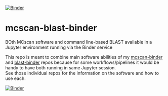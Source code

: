 [![Binder](http://mybinder.org/badge.svg)](http://beta.mybinder.org/v2/gh/fomightez/mcscan-blast-binder/master?filepath=index.ipynb)

# mcscan-blast-binder
BOth MCscan software and command line-based BLAST available in a Jupyter environment running via the Binder service

This repo is meant to combine main software abilities of my [mcscan-binder](https://github.com/fomightez/mcscan-binder) and [blast-binder](https://github.com/fomightez/blast-binder) repos because for some workflows/pipelines it would be handy to have both running in same Jupyter session.  
See those individual repos for the information on the software and how to use each.

[![Binder](http://mybinder.org/badge.svg)](http://beta.mybinder.org/v2/gh/fomightez/mcscan-blast-binder/master?filepath=index.ipynb)
